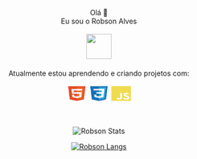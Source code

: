 <div 
    align="center"> Olá 🚀 
  <br>
    Eu sou o Robson Alves
  <br>
  <br>
    <a href="https://www.instagram.com/robson15alves/" > <img src="https://cdn-icons-png.flaticon.com/512/87/87390.png" width="50" height="50"> </a> 
  <br>
  <br>
    Atualmente estou aprendendo e criando projetos com:
  <br>
  <br>
    <img src="https://raw.githubusercontent.com/devicons/devicon/master/icons/html5/html5-original.svg" width="40" height="30">
    <img src="https://raw.githubusercontent.com/devicons/devicon/master/icons/css3/css3-original.svg" width="40" height="30">
    <img src="https://raw.githubusercontent.com/devicons/devicon/master/icons/javascript/javascript-plain.svg" width="40" height="30">
    <br>
    <br>
    <br>


![Robson Stats](https://github-readme-stats.vercel.app/api?username=Robson15A&show_icons=true&theme=radical)

[![Robson Langs](https://github-readme-stats.vercel.app/api/top-langs/?username=Robson15A&layout=compact)](https://github.com/anuraghazra/github-readme-stats)

</div>
